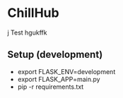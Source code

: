 # ChillHub
j
Test hgukffk

## Setup (development)
 - export FLASK_ENV=development
 - export FLASK_APP=main.py
 - pip -r requirements.txt
